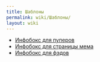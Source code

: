 ```yaml
---
title: Шаблоны
permalink: wiki/Шаблоны/
layout: wiki
---
```


-   [Инфобокс для пуперов](Шаблон:Инфобокс_для_пуперов "wikilink")
-   [Инфобокс для страницы мема](Шаблон:Мемы "wikilink")
-   [Инфобокс для фэдов](Шаблон:Фэды "wikilink")
